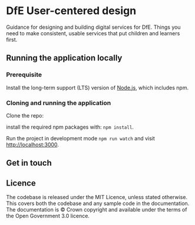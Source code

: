 # DfE User-centered design

Guidance for designing and building digital services for DfE. Things you need to make consistent, usable services that put children and learners first.

## Running the application locally

### Prerequisite

Install the long-term support (LTS) version of <a href="https://nodejs.org/en/">Node.js</a>, which includes npm.

### Cloning and running the application

Clone the repo: 

install the required npm packages with: `npm install`.

Run the project in development mode `npm run watch` and visit <a href="http://localhost:3000">http://localhost:3000</a>.


## Get in touch


## Licence

The codebase is released under the MIT Licence, unless stated otherwise. This covers both the codebase and any sample code in the documentation. The documentation is © Crown copyright and available under the terms of the Open Government 3.0 licence.
